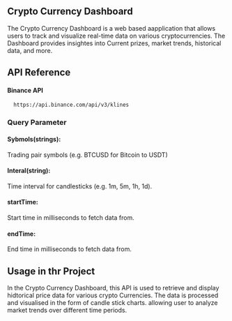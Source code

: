 ## Crypto Currency Dashboard

The Crypto Currency Dashboard is a web based aapplication that allows users to track and visualize real-time data on various cryptocurrencies. The Dashboard provides insightes into Current prizes, market trends, historical data, and more.



## API Reference

#### Binance API

```http
  https://api.binance.com/api/v3/klines
```

### Query Parameter

#### Sybmols(strings): 
Trading pair symbols (e.g. BTCUSD for Bitcoin to USDT)

#### Interal(string):
Time interval for candlesticks (e.g. 1m, 5m, 1h, 1d).

#### startTime:
Start time in milliseconds to fetch data from.

#### endTime:
End time in milliseconds to fetch data from.

## Usage in thr Project
In the Crypto Currency Dashboard, this API is used to retrieve and display hidtorical price data for various crypto Currencies. The data is processed and visualised in the form of candle stick charts. allowing user to analyze market trends over different time periods.

